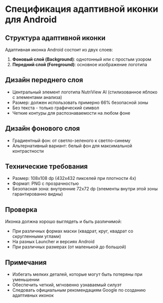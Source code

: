 # Спецификация адаптивной иконки для Android

## Структура адаптивной иконки
Адаптивная иконка Android состоит из двух слоев:
1. **Фоновый слой (Background)**: однотонный или с простым узором
2. **Передний слой (Foreground)**: основное изображение логотипа

## Дизайн переднего слоя
- Центральный элемент логотипа NutriView AI (стилизованное яблоко с элементами анализа)
- Размер: должен использовать примерно 66% безопасной зоны
- Без текста - только графический символ
- Четкие контуры для распознаваемости на любом фоне

## Дизайн фонового слоя
- Градиентный фон: от светло-зеленого к светло-синему
- Альтернативный вариант: белый фон для максимальной контрастности

## Технические требования
- Размер: 108x108 dp (432x432 пикселей при плотности 4x)
- Формат: PNG с прозрачностью
- Безопасная зона: внутренние 72x72 dp (элементы внутри этой зоны гарантированно видны)

## Проверка
Иконка должна хорошо выглядеть и быть различимой:
- При различных формах маски (квадрат, круг, квадрат со скругленными углами)
- На разных Launcher и версиях Android
- При различных размерах (от маленькой до большой)

## Примечания
- Избегать мелких деталей, которые могут быть потеряны при уменьшении
- Обеспечить четкий, мгновенно узнаваемый силуэт
- Следовать официальным рекомендациям Google по созданию адаптивных иконок 
